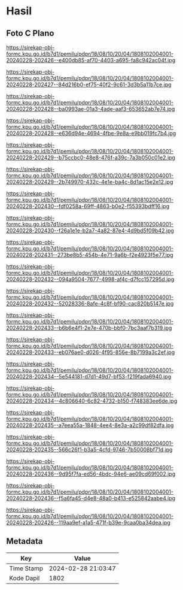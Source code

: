 # Hasil

## Foto C Plano

https://sirekap-obj-formc.kpu.go.id/b7d1/pemilu/pdpr/18/08/10/20/04/1808102004001-20240228-202426--e400db85-af70-4403-a695-fa8c942ac04f.jpg

https://sirekap-obj-formc.kpu.go.id/b7d1/pemilu/pdpr/18/08/10/20/04/1808102004001-20240228-202427--84d216b0-ef75-40f2-9c61-3d3b5a11b7ce.jpg

https://sirekap-obj-formc.kpu.go.id/b7d1/pemilu/pdpr/18/08/10/20/04/1808102004001-20240228-202428--ba0993ae-01a3-4ade-aaf3-653652ab7e74.jpg

https://sirekap-obj-formc.kpu.go.id/b7d1/pemilu/pdpr/18/08/10/20/04/1808102004001-20240228-202428--e636d94e-4694-4fbe-9e8a-e9bb019fc7b4.jpg

https://sirekap-obj-formc.kpu.go.id/b7d1/pemilu/pdpr/18/08/10/20/04/1808102004001-20240228-202429--b75ccbc0-48e8-476f-a39c-7a3b050c01e2.jpg

https://sirekap-obj-formc.kpu.go.id/b7d1/pemilu/pdpr/18/08/10/20/04/1808102004001-20240228-202429--2b749970-432c-4e1e-ba4c-8d1ac15e2e12.jpg

https://sirekap-obj-formc.kpu.go.id/b7d1/pemilu/pdpr/18/08/10/20/04/1808102004001-20240228-202430--fdf0258a-69ff-4863-b0e2-f55393bdff16.jpg

https://sirekap-obj-formc.kpu.go.id/b7d1/pemilu/pdpr/18/08/10/20/04/1808102004001-20240228-202430--f26a1e1e-b2a7-4a82-87e4-4d9bd5f09b42.jpg

https://sirekap-obj-formc.kpu.go.id/b7d1/pemilu/pdpr/18/08/10/20/04/1808102004001-20240228-202431--273be8b5-454b-4e71-9a6b-f2e4923f5e77.jpg

https://sirekap-obj-formc.kpu.go.id/b7d1/pemilu/pdpr/18/08/10/20/04/1808102004001-20240228-202432--094a9504-7677-4998-af4c-d7fcc157295d.jpg

https://sirekap-obj-formc.kpu.go.id/b7d1/pemilu/pdpr/18/08/10/20/04/1808102004001-20240228-202432--52028336-8afe-4c8f-bf90-cac820b5147e.jpg

https://sirekap-obj-formc.kpu.go.id/b7d1/pemilu/pdpr/18/08/10/20/04/1808102004001-20240228-202433--b6b6e4f1-2e7e-470b-bbf0-7bc3aaf7b319.jpg

https://sirekap-obj-formc.kpu.go.id/b7d1/pemilu/pdpr/18/08/10/20/04/1808102004001-20240228-202433--eb076ae0-d026-4f95-856e-8b7199a3c2ef.jpg

https://sirekap-obj-formc.kpu.go.id/b7d1/pemilu/pdpr/18/08/10/20/04/1808102004001-20240228-202434--5e544181-d7d1-49d7-bf53-f219fada6940.jpg

https://sirekap-obj-formc.kpu.go.id/b7d1/pemilu/pdpr/18/08/10/20/04/1808102004001-20240228-202434--4c806640-6c82-4732-b150-f748383ee6de.jpg

https://sirekap-obj-formc.kpu.go.id/b7d1/pemilu/pdpr/18/08/10/20/04/1808102004001-20240228-202435--a7eea55a-1848-4ee4-8e3a-a2c99df82dfa.jpg

https://sirekap-obj-formc.kpu.go.id/b7d1/pemilu/pdpr/18/08/10/20/04/1808102004001-20240228-202435--566c26f1-b3a5-4cfd-9746-7b50008bf71d.jpg

https://sirekap-obj-formc.kpu.go.id/b7d1/pemilu/pdpr/18/08/10/20/04/1808102004001-20240228-202436--9d95f7fa-ed56-4bdc-94e6-ae09cd69f002.jpg

https://sirekap-obj-formc.kpu.go.id/b7d1/pemilu/pdpr/18/08/10/20/04/1808102004001-20240228-202436--f5a6fa45-d4e8-48a0-b413-e525842aabe4.jpg

https://sirekap-obj-formc.kpu.go.id/b7d1/pemilu/pdpr/18/08/10/20/04/1808102004001-20240228-202426--119aa9ef-a1a5-471f-b39e-9caa0ba34dea.jpg


## Metadata

| Key        | Value               |
| ---------- | ------------------- |
| Time Stamp | 2024-02-28 21:03:47 |
| Kode Dapil | 1802                |



